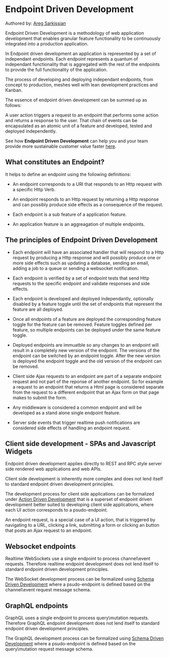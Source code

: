 # Endpoint Driven Development

Authored by: [Areg Sarkissian](https://aregsar.com/about)

Endpoint Driven Development is a methodology of web application development that enables granular feature functionality to be continuously integrated into a production application.

In Endpoint driven development an application is represented by a set of independant endpoints. Each endpoint represents a quantum of independant functionality that is aggregated with the rest of the endpoints to provide the full functionality of the application.

The process of developing and deploying independant endpoints, from concept to production, meshes well with lean development practices and Kanban.

The essence of endpoint driven development can be summed up as follows:

A user action triggers a request to an endpoint that performs some action and returns a response to the user. That chain of events can be encapsulated as an atomic unit of a feature and developed, tested and deployed independently.

See how __Endpoint Driven Development__ can help you and your team provide more sustainable customer value faster [here](https://alwaysdeployed.com/tools).

## What constitutes an Endpoint?

It helps to define an endpoint using the following definitions:

- An endpoint corresponds to a URI that responds to an Http request with a
specific Http Verb.

- An endpoint responds to an Http request by returning a Http response and can possibly produce side effects as a consequence of the request.

- Each endpoint is a sub feature of a application feature.

- An application feature is an aggreagation of multiple endpoints.

## The principles of Endpoint Driven Development

- Each endpoint will have an associated handler that will respond to a Http request by producing a Http response and will possibly produce one or more side effects such as updating a database, sending an email, adding a job to a queue or sending a websocket notification.

- Each endpoint is verified by a set of endpoint tests that send Http requests to the specific endpoint and validate responses and side effects.

- Each endpoint is developed and deployed independantly, optionally disabled
by a feature toggle until the set of endpoints that represent the feature are all deployed.

- Once all endpoints of a feature are deployed the corresponding feature toggle
for the feature can be removed. Feature toggles defined per feature, so multiple endpoints can be deployed under the same feature toggle.

- Deployed endpoints are immuatble so any changes to an endpoint will result in a completely new version of the endpoint. The versions of the endpoint can be switched by an endpoint toggle. After the new version is deployed the endpoint toggle and the old version of the endpoint can be removed.

- Client side Ajax requests to an endpoint are part of a separate endpoint request and not part of the reponse of another endpoint. So for example a request to an endpoint that returns a Html page is considered separate from the request to a different endpoint that an Ajax form on that page makes to submit the form.

- Any middleware is considered a common endpoint and will be developed as
a stand alone single endpoint feature.

- Server side events that trigger realtime push notifications are considered side effects of handling an endpoint request.

## Client side development - SPAs and Javascript Widgets

Endpoint driven development applies directly to REST and RPC style server side rendered web applications and web APIs.

Client side development is inherently more complex and does not lend itself to standard endpoint driven development principles.

The development process for client side applications can be formalized under [Action Driven Development](https://alwaysdeployed.com/action-driven-development) that is a superset of endpoint driven development better suited to developing client side applications, where each UI action corresponds to a psudo-endpoint.

An endpoint request, is a special case of a UI action, that is triggered by navigating to a URL, clicking a link, submitting a form or clicking an button that posts an Ajax request to an endpoint.

## Websocket endpoints

Realtime WebSockets use a single endpoint to process channel\event requests. Therefore realtime endpoint development does not lend itself to standard endpoint driven development principles.

The WebSocket development process can be formalized using [Schema Driven Development](https://alwaysdeployed.com/schema-driven-development) where a psudo-endpoint is defined based on the channel\event request message schema.

## GraphQL endpoints

GraphQL uses a single endpoint to process query\mutation requests.
Therefore GraphQL endpoint development does not lend itself to standard endpoint driven development principles.

The GraphQL development process can be formalized using [Schema Driven Development](https://alwaysdeployed.com/schema-driven-development) where a psudo-endpoint is defined based on the query\mutation request message schema.